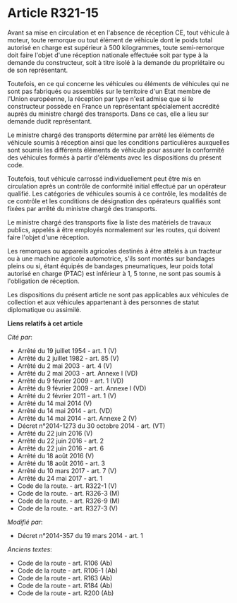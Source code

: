 # Article R321-15

Avant sa mise en circulation et en l'absence de réception CE, tout véhicule à moteur, toute remorque ou tout élément de
véhicule dont le poids total autorisé en charge est supérieur à 500 kilogrammes, toute semi-remorque doit faire l'objet d'une
réception nationale effectuée soit par type à la demande du constructeur, soit à titre isolé à la demande du propriétaire ou
de son représentant. 

Toutefois, en ce qui concerne les véhicules ou éléments de véhicules qui ne sont pas fabriqués ou assemblés sur le territoire
d'un Etat membre de l'Union européenne, la réception par type n'est admise que si le constructeur possède en France un
représentant spécialement accrédité auprès du ministre chargé des transports. Dans ce cas, elle a lieu sur demande dudit
représentant. 

Le ministre chargé des transports détermine par arrêté les éléments de véhicule soumis à réception ainsi que les conditions
particulières auxquelles sont soumis les différents éléments de véhicule pour assurer la conformité des véhicules formés à
partir d'éléments avec les dispositions du présent code. 

Toutefois, tout véhicule carrossé individuellement peut être mis en circulation après un contrôle de conformité initial
effectué par un opérateur qualifié. Les catégories de véhicules soumis à ce contrôle, les modalités de ce contrôle et les
conditions de désignation des opérateurs qualifiés sont fixées par arrêté du ministre chargé des transports.

Le ministre chargé des transports fixe la liste des matériels de travaux publics, appelés à être employés normalement sur les
routes, qui doivent faire l'objet d'une réception. 

Les remorques ou appareils agricoles destinés à être attelés à un tracteur ou à une machine agricole automotrice, s'ils sont
montés sur bandages pleins ou si, étant équipés de bandages pneumatiques, leur poids total autorisé en charge (PTAC) est
inférieur à 1, 5 tonne, ne sont pas soumis à l'obligation de réception. 

Les dispositions du présent article ne sont pas applicables aux véhicules de collection et aux véhicules appartenant à des
personnes de statut diplomatique ou assimilé.

**Liens relatifs à cet article**

_Cité par_:

  - Arrêté du 19 juillet 1954 - art. 1 (V)
  - Arrêté du 2 juillet 1982 - art. 85 (V)
  - Arrêté du 2 mai 2003 - art. 4 (V)
  - Arrêté du 2 mai 2003 - art. Annexe I (VD)
  - Arrêté du 9 février 2009 - art. 1 (VD)
  - Arrêté du 9 février 2009 - art. Annexe I (VD)
  - Arrêté du 2 février 2011 - art. 1 (V)
  - Arrêté du 14 mai 2014 (V)
  - Arrêté du 14 mai 2014 - art. (VD)
  - Arrêté du 14 mai 2014 - art. Annexe 2 (V)
  - Décret n°2014-1273 du 30 octobre 2014 - art. (VT)
  - Arrêté du 22 juin 2016 (V)
  - Arrêté du 22 juin 2016 - art. 2
  - Arrêté du 22 juin 2016 - art. 6
  - Arrêté du 18 août 2016 (V)
  - Arrêté du 18 août 2016 - art. 3
  - Arrêté du 10 mars 2017 - art. 7 (V)
  - Arrêté du 24 mai 2017 - art. 1
  - Code de la route. - art. R322-1 (V)
  - Code de la route. - art. R326-3 (M)
  - Code de la route. - art. R326-9 (M)
  - Code de la route. - art. R327-3 (V)

_Modifié par_:

  - Décret n°2014-357 du 19 mars 2014 - art. 1

_Anciens textes_:

  - Code de la route - art. R106 (Ab)
  - Code de la route - art. R106-1 (Ab)
  - Code de la route - art. R163 (Ab)
  - Code de la route - art. R184 (Ab)
  - Code de la route - art. R200 (Ab)
